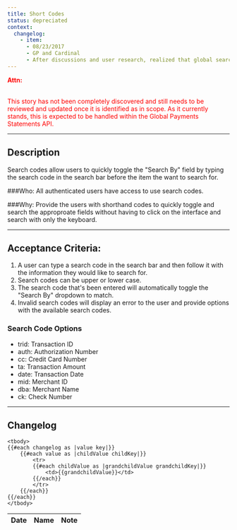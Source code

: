 ```yaml
---
title: Short Codes
status: depreciated
context:
  changelog:
    - item:
      - 08/23/2017
      - GP and Cardinal
      - After discussions and user research, realized that global search is not a valuable feature for BV.
---
```


<font style="color:#ff0000">
<b>Attn:</b><br/><br/>

This story has not been completely discovered and still needs to be reviewed and updated once it is identified as in scope. As it currently stands, this is expected to be handled within the Global Payments Statements API.
</font>

---

## Description
Search codes allow users to quickly toggle the "Search By" field by typing the search code in the search bar before the item the want to search for.

###Who:
All authenticated users have access to use search codes.

###Why:
Provide the users with shorthand codes to quickly toggle and search the approproate fields without having to click on the interface and search with only the keyboard.

<hr />

## Acceptance Criteria:

1. A user can type a search code in the search bar and then follow it with the information they would like to search for.
2. Search codes can be upper or lower case.
3. The search code that's been entered will automatically toggle the "Search By" dropdown to match.
4. Invalid search codes will display an error to the user and provide options with the available search codes.

### Search Code Options

- trid: Transaction ID
- auth: Authorization Number
- cc: Credit Card Number
- ta: Transaction Amount
- date: Transaction Date
- mid: Merchant ID
- dba: Merchant Name
- ck: Check Number

---
## Changelog <a name="changelog"></a>

<table>
	<thead>
		<th>Date</th>
		<th>Name</th>
		<th>Note</th>
	</thead>

	<tbody>
	{{#each changelog as |value key|}}
		{{#each value as |childValue childKey|}}
			<tr>
			{{#each childValue as |grandchildValue grandchildKey|}}
				<td>{{grandchildValue}}</td>
			{{/each}}		
			</tr>
		{{/each}}
	{{/each}}
	</tbody>
</table>
